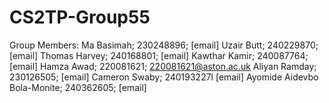 # CS2TP-Group55
Group Members:
Ma Basimah; 230248896; [email]
Uzair Butt; 240229870; [email]
Thomas Harvey; 240168801; [email]
Kawthar Kamir; 240087764; [email]
Hamza Awad; 220081621; 220081621@aston.ac.uk
Aliyan Ramday; 230126505; [email] 
Cameron Swaby; 240193227l [email]
Ayomide Aidevbo Bola-Monite; 240362605; [email]  
